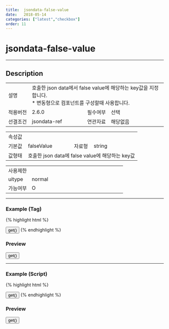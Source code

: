 ```yaml
---
title:  jsondata-false-value
date:   2018-05-14
categories: ["latest","checkbox"]
order: 11
---
```


jsondata-false-value
===

---

## Description

<table style="width:100%">
    <colgroup>
        <col width="15%"/>
        <col width="35%"/>
        <col width="15%"/>
        <col width="35%"/>
    </colgroup>
    <tr>
        <td class="tdTitle">설명</td>
        <td colspan="3">
            호출한 json data에서 false value에 해당하는 key값을 지정합니다.<br>
            * 변동형으로 컴포넌트를 구성할때 사용합니다.
        </td>
    </tr>
    <tr>
        <td class="tdTitle">적용버전</td>
        <td>2.6.0</td>
        <td class="tdTitle">필수여부</td>
        <td>선택</td>
    </tr>
    <tr>
        <td class="tdTitle">선결조건</td>
        <td>jsondata-ref</td>
        <td class="tdTitle">연관자료</td>
        <td>해당없음</td>
    </tr>
</table>
<table style="width:100%">
    <colgroup>
        <col width="15%"/>
        <col width="35%"/>
        <col width="15%"/>
        <col width="35%"/>
    </colgroup>
    <tr>
        <td class="tdTitle tdBg" colspan="4">속성값</td>
    </tr>
    <tr>
        <td class="tdTitle">기본값</td>
        <td>falseValue</td>
        <td class="tdTitle">자료형</td>
        <td>string</td>
    </tr>
    <tr>
        <td class="tdTitle">값형태</td>
        <td colspan="3">호출한 json data에 false value에 해당하는 key값</td>
    </tr>
</table>
<table style="width:100%">
    <colgroup>
        <col width="20%"/>
        <col width="20%"/>
        <col width="20%"/>
        <col width="20%"/>
        <col width="20%"/>
    </colgroup>
    <tr>
        <td class="tdTitle tdBg" colspan="5">사용제한</td>
    </tr>
    <tr>
        <td>uitype</td>
        <td class="tdCenter">normal</td>
        <td></td>
        <td></td>
        <td></td>
    </tr>
    <tr>
        <td>가능여부</td>
        <td class="tdBlue tdCenter">O</td>
        <td></td>
        <td></td>
        <td></td>
    </tr>
</table>

---
### Example (Tag)

{% highlight html %}
<script>
    var SBUxData = [
        { text : "빨강", tValueKey : "False" },
        { text : "초록", tValueKey : "거짓" },
        { text : "파랑", tValueKey : "0" }
    ];
</script>
<sbux-checkbox id="sbIdx" name="sbTagNm" uitype="normal" jsondata-ref="SBUxData" jsondata-false-value="tValueKey"></sbux-checkbox>
<input type="button" value="get()" onclick="alert(JSON.stringify(SBUxMethod.get('sbTagNm')))">
{% endhighlight %}

### Preview

<script>
    var SBUxData = [
        { text : "빨강", tValueKey : "False" },
        { text : "초록", tValueKey : "거짓" },
        { text : "파랑", tValueKey : "0" }
    ];
</script>
<sbux-checkbox id="sbIdx" name="sbTagNm" uitype="normal" jsondata-ref="SBUxData" jsondata-false-value="tValueKey"></sbux-checkbox>
<input type="button" value="get()" onclick="alert(JSON.stringify(SBUxMethod.get('sbTagNm')))">

---
### Example (Script)

{% highlight html %}
<div id="sbArea"></div>
<input type="button" value="get()" onclick="alert(JSON.stringify(SBUxMethod.get('sbScriptNm')))">
<script>
    var SBUxData = [
        { text : "빨강", tValueKey : "False" },
        { text : "초록", tValueKey : "거짓" },
        { text : "파랑", tValueKey : "0" }
    ];
    $(document).ready(function(){
        $('#sbArea').sbCheckbox({
            name : 'sbScriptNm',
            uitype : 'normal',
            jsondataRef : 'SBUxData',
            jsondataFalseValue : 'tValueKey'
        });
    }); 
</script>
{% endhighlight %}

### Preview 

<div id="sbArea"></div>
<input type="button" value="get()" onclick="alert(JSON.stringify(SBUxMethod.get('sbScriptNm')))">
<script>
    $(document).ready(function(){
        $('#sbArea').sbCheckbox({
            name : 'sbScriptNm',
            uitype : 'normal',
            jsondataRef : 'SBUxData',
            jsondataFalseValue : 'tValueKey'
        });
    });  
</script>
